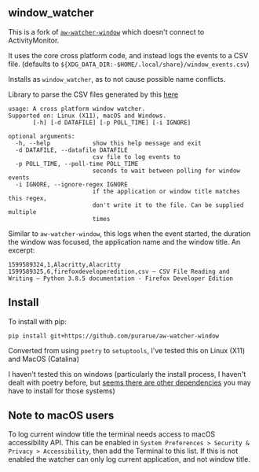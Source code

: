 ## window_watcher

This is a fork of [`aw-watcher-window`](https://github.com/ActivityWatch/aw-watcher-window) which doesn't connect to ActivityMonitor.

It uses the core cross platform code, and instead logs the events to a CSV file. (defaults to `${XDG_DATA_DIR:-$HOME/.local/share}/window_events.csv`)

Installs as `window_watcher`, as to not cause possible name conflicts.

Library to parse the CSV files generated by this [here](https://github.com/purarue/active_window/)

```
usage: A cross platform window watcher.
Supported on: Linux (X11), macOS and Windows.
       [-h] [-d DATAFILE] [-p POLL_TIME] [-i IGNORE]

optional arguments:
  -h, --help            show this help message and exit
  -d DATAFILE, --datafile DATAFILE
                        csv file to log events to
  -p POLL_TIME, --poll-time POLL_TIME
                        seconds to wait between polling for window events
  -i IGNORE, --ignore-regex IGNORE
                        if the application or window title matches this regex,
                        don't write it to the file. Can be supplied multiple
                        times
```

Similar to `aw-watcher-window`, this logs when the event started, the duration the window was focused, the application name and the window title. An excerpt:

```
1599589324,1,Alacritty,Alacritty
1599589325,6,firefoxdeveloperedition,csv — CSV File Reading and Writing — Python 3.8.5 documentation - Firefox Developer Edition
```

## Install

To install with pip:

```
pip install git+https://github.com/purarue/aw-watcher-window
```

Converted from using `poetry` to `setuptools`, I've tested this on Linux (X11) and MacOS (Catalina)

I haven't tested this on windows (particularly the install process, I haven't dealt with poetry before, but [seems there are other dependencies](https://github.com/ActivityWatch/aw-watcher-window/blob/master/pyproject.toml) you may have to install for those systems)

## Note to macOS users

To log current window title the terminal needs access to macOS accessibility API.
This can be enabled in `System Preferences > Security & Privacy > Accessibility`, then add the Terminal to this list. If this is not enabled the watcher can only log current application, and not window title.

